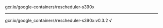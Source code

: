 gcr.io/google-containers/rescheduler-s390x 

----
gcr.io/google_containers/rescheduler-s390x:v0.3.2 √

